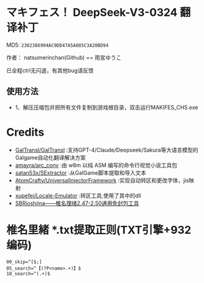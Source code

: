 # マキフェス！ DeepSeek-V3-0324 翻译补丁

MD5: `2302386994AC9DD47A5A085C3A20BD94`

作者： natsumerinchan(Github) == 雨宮ゆうこ

已全程ctrl无闪退，有其他bug请反馈

## 使用方法
- 1、解压压缩包并把所有文件复制到游戏根目录，双击运行MAKIFES_CHS.exe

# Credits

- [GalTransl/GalTransl](https://github.com/GalTransl/GalTransl.git) :支持GPT-4/Claude/Deepseek/Sakura等大语言模型的Galgame自动化翻译解决方案
- [amayra/arc_conv](https://github.com/amayra/arc_conv.git) :由 w8m 以纯 ASM 编写的命令行视觉小说工具包
- [satan53x/SExtractor](https://github.com/satan53x/SExtractor.git) :从GalGame脚本提取和导入文本
- [AtomCrafty/UniversalInjectorFramework](https://github.com/AtomCrafty/UniversalInjectorFramework.git) :实现自动转区和更改字体，jis映射
- [xupefei/Locale-Emulator](https://github.com/xupefei/Locale-Emulator.git) :转区工具,使用了其中的dll
- [SBRioshiina——椎名理绪2.47-2.50通用免封包工具](https://www.ai2.moe/topic/29468-sbrioshiina%E2%80%94%E2%80%94%E6%A4%8E%E5%90%8D%E7%90%86%E7%BB%AA247-250%E9%80%9A%E7%94%A8%E5%85%8D%E5%B0%81%E5%8C%85%E5%B7%A5%E5%85%B7)

# 椎名里緒 *.txt提取正则(TXT引擎+932编码)
```
00_skip=^[$;]
05_search=^【(?P<name>.+)】$
10_search=^(.+)$
```
